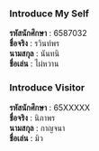 ### Introduce My Self
**รหัสนักศึกษา**  : 6587032<br>
**ชื่อจริง** : รวินท์พร<br>
**นามสกุล** : นันทนิ<br>
**ชื่อเล่น** : ไผ่หวาน<br>

### Introduce Visitor
**รหัสนักศึกษา**  : 65XXXXX<br>
**ชื่อจริง** : นิภาพร<br>
**นามสกุล** : กาญจนา<br>
**ชื่อเล่น** : มิว<br>